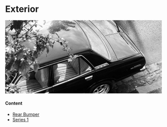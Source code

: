 # Exterior

![Exterior](./img/exterior-index.jpg)

#### Content

- [Rear Bumper](./rear-bumper.md)
- [Series 1](./series-1.md)

